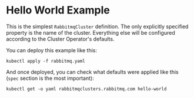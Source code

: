 # Hello World Example

This is the simplest `RabbitmqCluster` definition. The only explicitly specified property is the name of the cluster. Everything else will be configured according to the Cluster Operator's defaults.

You can deploy this example like this:

```shell
kubectl apply -f rabbitmq.yaml
```

And once deployed, you can check what defaults were applied like this (`spec` section is the most important):

```shell
kubectl get -o yaml rabbitmqclusters.rabbitmq.com hello-world
```